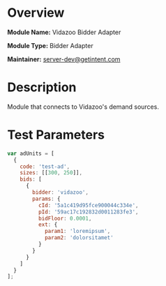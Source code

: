 # Overview

**Module Name:** Vidazoo Bidder Adapter

**Module Type:** Bidder Adapter

**Maintainer:** server-dev@getintent.com

# Description

Module that connects to Vidazoo's demand sources.
 
# Test Parameters
```js
var adUnits = [
  {
    code: 'test-ad',
    sizes: [[300, 250]],
    bids: [
      {
        bidder: 'vidazoo',
        params: {
          cId: '5a1c419d95fce900044c334e',
          pId: '59ac17c192832d0011283fe3',
          bidFloor: 0.0001,
          ext: {
            param1: 'loremipsum',
            param2: 'dolorsitamet'
          }
        }
      }
    ]
  }
];
```
